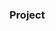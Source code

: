 ### Project










































































         









        





 
































